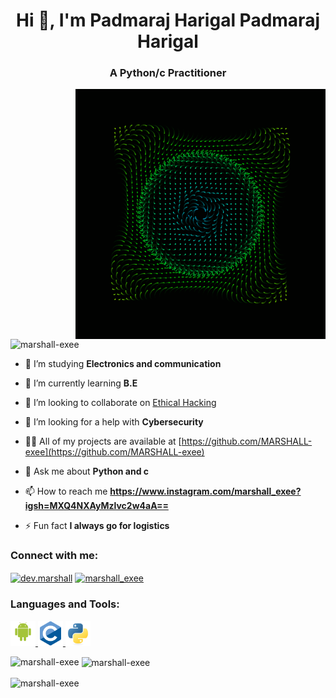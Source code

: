 <h1 align="center">Hi 👋, I'm Padmaraj Harigal Padmaraj Harigal</h1>
<h3 align="center">A Python/c Practitioner</h3>
<img align="right" alt="CODING"width="400" src="tumblr_neo0zp9PWA1shpedgo1_500.gif">

<p align="left"> <img src="https://komarev.com/ghpvc/?username=marshall-exee&label=Profile%20views&color=0e75b6&style=flat" alt="marshall-exee" /> </p>

- 🔭 I’m studying **Electronics and communication**

- 🌱 I’m currently learning **B.E**

- 👯 I’m looking to collaborate on [Ethical Hacking](https://education.nikist.in/s/mycourses)

- 🤝 I’m looking for a help with **Cybersecurity**

- 👨‍💻 All of my projects are available at [https://github.com/MARSHALL-exee](https://github.com/MARSHALL-exee)

- 💬 Ask me about **Python and c**

- 📫 How to reach me **https://www.instagram.com/marshall_exee?igsh=MXQ4NXAyMzlvc2w4aA==**

- ⚡ Fun fact **I always go for logistics**

<h3 align="left">Connect with me:</h3>
<p align="left">
<a href="https://dev.to/dev.marshall" target="blank"><img align="center" src="https://raw.githubusercontent.com/rahuldkjain/github-profile-readme-generator/master/src/images/icons/Social/devto.svg" alt="dev.marshall" height="30" width="40" /></a>
<a href="https://instagram.com/marshall_exee" target="blank"><img align="center" src="https://raw.githubusercontent.com/rahuldkjain/github-profile-readme-generator/master/src/images/icons/Social/instagram.svg" alt="marshall_exee" height="30" width="40" /></a>
</p>

<h3 align="left">Languages and Tools:</h3>
<p align="left"> <a href="https://developer.android.com" target="_blank" rel="noreferrer"> <img src="https://raw.githubusercontent.com/devicons/devicon/master/icons/android/android-original-wordmark.svg" alt="android" width="40" height="40"/> </a> <a href="https://www.cprogramming.com/" target="_blank" rel="noreferrer"> <img src="https://raw.githubusercontent.com/devicons/devicon/master/icons/c/c-original.svg" alt="c" width="40" height="40"/> </a> <a href="https://www.python.org" target="_blank" rel="noreferrer"> <img src="https://raw.githubusercontent.com/devicons/devicon/master/icons/python/python-original.svg" alt="python" width="40" height="40"/> </a> </p>

<p><img align="left" src="https://github-readme-stats.vercel.app/api/top-langs?username=marshall-exee&show_icons=true&locale=en&layout=compact" alt="marshall-exee" /></p>

<p>&nbsp;<img align="center" src="https://github-readme-stats.vercel.app/api?username=marshall-exee&show_icons=true&locale=en" alt="marshall-exee" /></p>

<p><img align="center" src="https://github-readme-streak-stats.herokuapp.com/?user=marshall-exee&" alt="marshall-exee" /></p>
